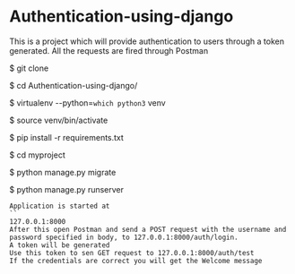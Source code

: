 # Authentication-using-django
This is a project which will provide authentication to users through a token generated. All the requests are fired through Postman


$ git clone

$ cd Authentication-using-django/

$ virtualenv --python=`which python3` venv

$ source venv/bin/activate

$ pip install -r requirements.txt

$ cd myproject

$ python manage.py migrate

$ python manage.py runserver
```
Application is started at 
``
127.0.0.1:8000
After this open Postman and send a POST request with the username and password specified in body, to 127.0.0.1:8000/auth/login. 
A token will be generated
Use this token to sen GET request to 127.0.0.1:8000/auth/test
If the credentials are correct you will get the Welcome message
